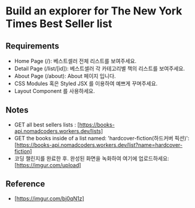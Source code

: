 # Build an explorer for The New York Times Best Seller list

## Requirements

- Home Page (/): 베스트셀러 전체 리스트를 보여주세요.
- Detail Page (/list/[id]): 베스트셀러 각 카테고리별 책의 리스트를 보여주세요.
- About Page (/about): About 페이지 입니다.
- CSS Modules 혹은 Styled JSX 를 이용하여 예쁘게 꾸며주세요.
- Layout Component 를 사용하세요.

## Notes

- GET all best sellers lists : [https://books-api.nomadcoders.workers.dev/lists]
- GET the books inside of a list named: 'hardcover-fiction(하드커버 픽션)': [https://books-api.nomadcoders.workers.dev/list?name=hardcover-fiction]
- 코딩 챌린지를 완료한 후. 완성된 화면을 녹화하여 여기에 업로드하세요: [https://imgur.com/upload]

## Reference

- [https://imgur.com/bj0qN1z]
